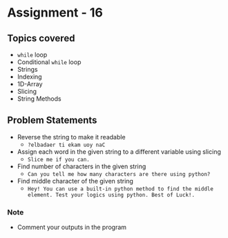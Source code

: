 # Assignment - 16

## Topics covered

- `while` loop
- Conditional `while` loop
- Strings
- Indexing
- 1D-Array
- Slicing
- String Methods


## Problem Statements

- Reverse the string to make it readable
  - `?elbadaer ti ekam uoy naC`
- Assign each word in the given string to a different variable using slicing
  - `Slice me if you can.`
- Find number of characters in the given string
  - `Can you tell me how many characters are there using python?`
- Find middle character of the given string
  - `Hey! You can use a built-in python method to find the middle element. Test your logics using python. Best of Luck!.`


### Note

- Comment your outputs in the program

